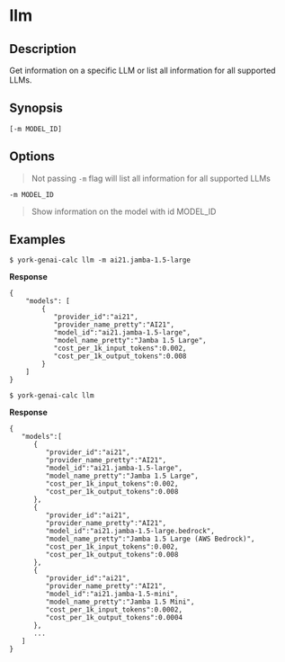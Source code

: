 # llm

## Description
Get information on a specific LLM or list all information for all supported LLMs.

## Synopsis

```
[-m MODEL_ID]
```

## Options
> Not passing `-m` flag will list all information for all supported LLMs

`-m MODEL_ID`
> Show information on the model with id MODEL_ID

## Examples
`$ york-genai-calc llm -m ai21.jamba-1.5-large`

**Response**
```
{
    "models": [
        {
           "provider_id":"ai21",
           "provider_name_pretty":"AI21",
           "model_id":"ai21.jamba-1.5-large",
           "model_name_pretty":"Jamba 1.5 Large",
           "cost_per_1k_input_tokens":0.002,
           "cost_per_1k_output_tokens":0.008
        }
    ]
}
```

`$ york-genai-calc llm`

**Response**
```
{
   "models":[
      {
         "provider_id":"ai21",
         "provider_name_pretty":"AI21",
         "model_id":"ai21.jamba-1.5-large",
         "model_name_pretty":"Jamba 1.5 Large",
         "cost_per_1k_input_tokens":0.002,
         "cost_per_1k_output_tokens":0.008
      },
      {
         "provider_id":"ai21",
         "provider_name_pretty":"AI21",
         "model_id":"ai21.jamba-1.5-large.bedrock",
         "model_name_pretty":"Jamba 1.5 Large (AWS Bedrock)",
         "cost_per_1k_input_tokens":0.002,
         "cost_per_1k_output_tokens":0.008
      },
      {
         "provider_id":"ai21",
         "provider_name_pretty":"AI21",
         "model_id":"ai21.jamba-1.5-mini",
         "model_name_pretty":"Jamba 1.5 Mini",
         "cost_per_1k_input_tokens":0.0002,
         "cost_per_1k_output_tokens":0.0004
      },
      ...
   ]
}
```
